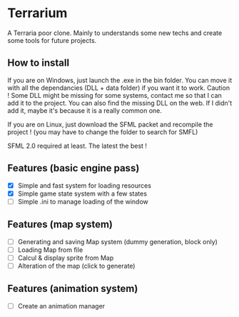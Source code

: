 # Terrarium
A Terraria poor clone. Mainly to understands some new techs and create some tools for future projects.

## How to install
If you are on Windows, just launch the .exe in the bin folder. You can move it with all the dependancies (DLL + data folder) if you want it to work.
Caution ! Some DLL might be missing for some systems, contact me so that I can add it to the project. You can also find the missing DLL on the web. If I didn't add it, maybe it's because it is a really common one.

If you are on Linux, just download the SFML packet and recompile the project ! (you may have to change the folder to search for SMFL)

SFML 2.0 required at least. The latest the best !

## Features (basic engine pass)

- [x] Simple and fast system for loading resources
- [x] Simple game state system with a few states
- [ ] Simple .ini to manage loading of the window

## Features (map system)

- [ ] Generating and saving Map system (dummy generation, block only)
- [ ] Loading Map from file
- [ ] Calcul & display sprite from Map
- [ ] Alteration of the map (click to generate)

## Features (animation system)

- [ ] Create an animation manager
